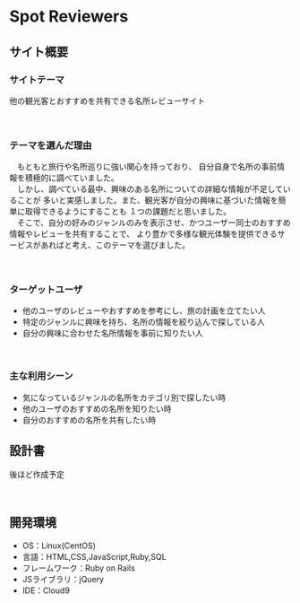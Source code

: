 # Spot Reviewers

## サイト概要
### サイトテーマ
他の観光客とおすすめを共有できる名所レビューサイト

　
### テーマを選んだ理由
　もともと旅行や名所巡りに強い関心を持っており、
自分自身で名所の事前情報を積極的に調べていました。<br>
　しかし、調べている最中、興味のある名所についての詳細な情報が不足していることが
多いと実感しました。また、観光客が自分の興味に基づいた情報を簡単に取得できるようにすることも
１つの課題だと思いました。<br>
　そこで、自分の好みのジャンルのみを表示させ、かつユーザー同士のおすすめ情報やレビューを共有することで、
より豊かで多様な観光体験を提供できるサービスがあればと考え、このテーマを選びました。

　
### ターゲットユーザ
- 他のユーザのレビューやおすすめを参考にし、旅の計画を立てたい人
- 特定のジャンルに興味を持ち、名所の情報を絞り込んで探している人
- 自分の興味に合わせた名所情報を事前に知りたい人

​
### 主な利用シーン
- 気になっているジャンルの名所をカテゴリ別で探したい時
- 他のユーザのおすすめの名所を知りたい時
- 自分のおすすめの名所を共有したい時
​
　
## 設計書
後ほど作成予定

​
## 開発環境
- OS：Linux(CentOS)
- 言語：HTML,CSS,JavaScript,Ruby,SQL
- フレームワーク：Ruby on Rails
- JSライブラリ：jQuery
- IDE：Cloud9